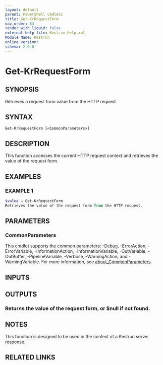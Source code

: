 ```yaml
---
layout: default
parent: PowerShell Cmdlets
title: Get-KrRequestForm
nav_order: 84
render_with_liquid: false
external help file: Kestrun-help.xml
Module Name: Kestrun
online version:
schema: 2.0.0
---
```


# Get-KrRequestForm

## SYNOPSIS
Retrieves a request form value from the HTTP request.

## SYNTAX

```
Get-KrRequestForm [<CommonParameters>]
```

## DESCRIPTION
This function accesses the current HTTP request context and retrieves the value
of the request form.

## EXAMPLES

### EXAMPLE 1
```powershell
$value = Get-KrRequestForm
Retrieves the value of the request form from the HTTP request.
```

## PARAMETERS

### CommonParameters
This cmdlet supports the common parameters: -Debug, -ErrorAction, -ErrorVariable, -InformationAction, -InformationVariable, -OutVariable, -OutBuffer, -PipelineVariable, -Verbose, -WarningAction, and -WarningVariable. For more information, see [about_CommonParameters](http://go.microsoft.com/fwlink/?LinkID=113216).

## INPUTS

## OUTPUTS

### Returns the value of the request form, or $null if not found.
## NOTES
This function is designed to be used in the context of a Kestrun server response.

## RELATED LINKS
